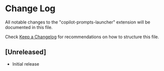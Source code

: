 # Change Log

All notable changes to the "copilot-prompts-launcher" extension will be documented in this file.

Check [Keep a Changelog](http://keepachangelog.com/) for recommendations on how to structure this file.

## [Unreleased]

- Initial release